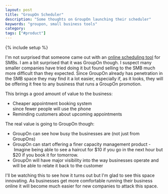 ```yaml
---
layout: post
title: "GroupOn Scheduler"
description: "Some thoughts on GroupOn launching their scheduler"
keywords: "groupon, small business tools"
category:
tags: ["#product"]
---
```

{% include setup %}

<amp-img src="{{ IMG_PATH }}groupon-scheduler.png" layout="responsive" width="616" height="358"></amp-img>

<p>I'm not surprised that someone came out with an <a href="http://www.groupon.com/scheduler" title="GroupOn Scheduler">online scheduling tool</a> for SMBs. I am a bit surprised that it was GroupOn though. I suspect many smaller companies have tried doing it but found selling to the SMB much more difficult than they expected. Since GroupOn already has penetration in the SMB space they may find it a lot easier, especially if, as it looks, they will be offering it free to any business that runs a GroupOn promotion.</p>

<p>This brings a good amount of value to the business:</p>

<ul class="bulleted">
  <li>Cheaper appointment booking system<br/>since fewer people will use the phone</li>
  <li>Reminding customers about upcoming appointments</li>
</ul>

<p>The real value is going to GroupOn though:</p>

<ul class="bulleted">
  <li>GroupOn can see how busy the businesses are (not just from GroupOns)</li>
  <li>GroupOn can start offering a finer capacity management product - Imagine being able to see a haircut for $10 if you go in the next hour but $20 if you book it for tomorrow.</li>
  <li>GroupOn will have major visibility into the way businesses operate and will be able to relate it back to the customer</li>
</ul>

<p>I'll be watching this to see how it turns out but I'm glad to see this space innovating. As businesses get more comfortable running their business online it will become much easier for new companies to attack this space.</p>
